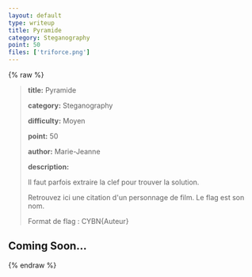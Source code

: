 ```yaml
---
layout: default
type: writeup
title: Pyramide
category: Steganography
point: 50
files: ['triforce.png']
---
```


{% raw %}
> **title:** Pyramide
>
> **category:** Steganography
>
> **difficulty:** Moyen
>
> **point:** 50
>
> **author:** Marie-Jeanne
>
> **description:**
>
> Il faut parfois extraire la clef pour trouver la solution.  
>
> Retrouvez ici une citation d'un personnage de film. Le flag est son nom.
>
> Format de flag : CYBN{Auteur}
>
> 

## Coming Soon...

{% endraw %}
